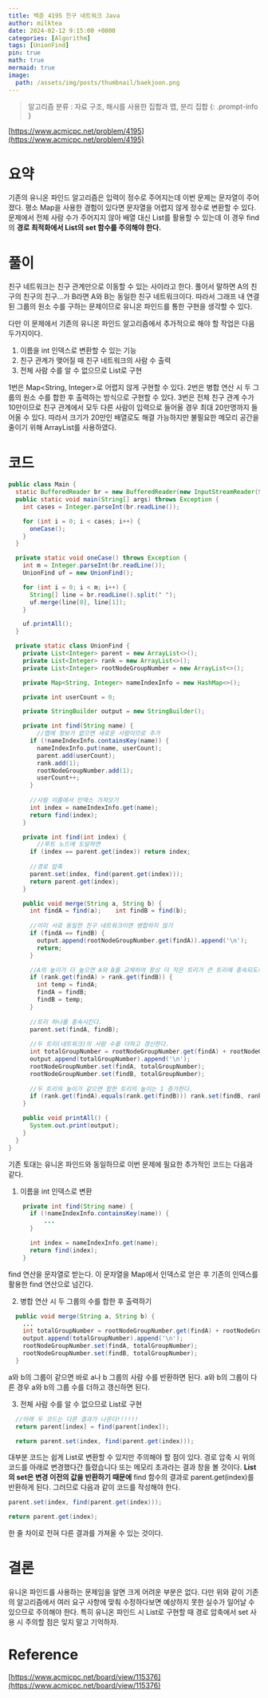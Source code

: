 ```yaml
---
title: 백준 4195 친구 네트워크 Java
author: milktea
date: 2024-02-12 9:15:00 +0800
categories: [Algorithm]
tags: [UnionFind]
pin: true
math: true
mermaid: true
image:
  path: /assets/img/posts/thumbnail/baekjoon.png
---
```


> 알고리즘 분류 : 자료 구조, 해시를 사용한 집합과 맵, 분리 집합
{: .prompt-info }

[https://www.acmicpc.net/problem/4195](https://www.acmicpc.net/problem/4195)

# 요약
기존의 유니온 파인드 알고리즘은 입력이 정수로 주어지는데 이번 문제는 문자열이 주어졌다.
평소 Map을 사용한 경험이 있다면 문자열을 어렵지 않게 정수로 변환할 수 있다.
문제에서 전체 사람 수가 주어지지 않아 배열 대신 List를 활용할 수 있는데 이 경우 find의 **경로 최적화에서 List의 set 함수를 주의해야 한다.**

# 풀이
친구 네트워크는 친구 관계만으로 이동할 수 있는 사이라고 한다.
풀어서 말하면 A의 친구의 친구의 친구...가 B라면 A와 B는 동일한 친구 네트워크이다.
따라서 그래프 내 연결된 그룹의 원소 수를 구하는 문제이므로 유니온 파인드를 통한 구현을 생각할 수 있다.

다만 이 문제에서 기존의 유니온 파인드 알고리즘에서 추가적으로 해야 할 작업은 다음 두가지이다.

1. 이름을 int 인덱스로 변환할 수 있는 기능
2. 친구 관계가 맺어질 때 친구 네트워크의 사람 수 출력
3. 전체 사람 수를 알 수 없으므로 List로 구현

1번은 Map<String, Integer>로 어렵지 않게 구현할 수 있다.
2번은 병합 연산 시 두 그룹의 원소 수를 합한 후 출력하는 방식으로 구현할 수 있다.
3번은 전체 친구 관계 수가 10만이므로 친구 관계에서 모두 다른 사람이 입력으로 들어올 경우 최대 20만명까지 들어올 수 있다.
따라서 크기가 20만인 배열로도 해결 가능하지만 불필요한 메모리 공간을 줄이기 위해 ArrayList를 사용하였다.

# 코드
```java
public class Main {
  static BufferedReader br = new BufferedReader(new InputStreamReader(System.in));
  public static void main(String[] args) throws Exception {
    int cases = Integer.parseInt(br.readLine());

    for (int i = 0; i < cases; i++) {
      oneCase();
    }
  }

  private static void oneCase() throws Exception {
    int m = Integer.parseInt(br.readLine());
    UnionFind uf = new UnionFind();

    for (int i = 0; i < m; i++) {
      String[] line = br.readLine().split(" ");
      uf.merge(line[0], line[1]);
    }

    uf.printAll();
  }

  private static class UnionFind {
    private List<Integer> parent = new ArrayList<>();
    private List<Integer> rank = new ArrayList<>();
    private List<Integer> rootNodeGroupNumber = new ArrayList<>();

    private Map<String, Integer> nameIndexInfo = new HashMap<>();

    private int userCount = 0;

    private StringBuilder output = new StringBuilder();

    private int find(String name) {
        //맵에 정보가 없으면 새로운 사람이므로 추가
      if (!nameIndexInfo.containsKey(name)) {
        nameIndexInfo.put(name, userCount);
        parent.add(userCount);
        rank.add(1);
        rootNodeGroupNumber.add(1);
        userCount++;
      }
    
      //사람 이름에서 인덱스 가져오기
      int index = nameIndexInfo.get(name);
      return find(index);
    }

    private int find(int index) {
        //루트 노드에 도달하면
      if (index == parent.get(index)) return index;
      
      //경로 압축
      parent.set(index, find(parent.get(index)));
      return parent.get(index);
    }

    public void merge(String a, String b) {
      int findA = find(a);    int findB = find(b);
      
      //이미 서로 동일한 친구 네트워크이면 병합하지 않기
      if (findA == findB) {
        output.append(rootNodeGroupNumber.get(findA)).append('\n');
        return;
      }

      //A의 높이가 더 높으면 A와 B를 교체하여 항상 더 작은 트리가 큰 트리에 종속되도록 함
      if (rank.get(findA) > rank.get(findB)) {
        int temp = findA;
        findA = findB;
        findB = temp;
      }
      
      //트리 하나를 종속시킨다.
      parent.set(findA, findB);
      
      //두 트리(네트워크)의 사람 수를 더하고 갱신한다.
      int totalGroupNumber = rootNodeGroupNumber.get(findA) + rootNodeGroupNumber.get(findB);
      output.append(totalGroupNumber).append('\n');
      rootNodeGroupNumber.set(findA, totalGroupNumber);
      rootNodeGroupNumber.set(findB, totalGroupNumber);
      
      //두 트리의 높이가 같으면 합한 트리의 높이는 1 증가한다.
      if (rank.get(findA).equals(rank.get(findB))) rank.set(findB, rank.get(findB) + 1);
    }

    public void printAll() {
      System.out.print(output);
    }
  }
}
```

기존 토대는 유니온 파인드와 동일하므로 이번 문제에 필요한 추가적인 코드는 다음과 같다.

1. 이름을 int 인덱스로 변환

```java
    private int find(String name) {
      if (!nameIndexInfo.containsKey(name)) {
          ...
      }

      int index = nameIndexInfo.get(name);
      return find(index);
    }
```

find 연산을 문자열로 받는다.
이 문자열을 Map에서 인덱스로 얻은 후 기존의 인덱스를 활용한 find 연산으로 넘긴다.

2. 병합 연산 시 두 그룹의 수를 합한 후 출력하기

```java
  public void merge(String a, String b) {
    ...
    int totalGroupNumber = rootNodeGroupNumber.get(findA) + rootNodeGroupNumber.get(findB);
    output.append(totalGroupNumber).append('\n');
    rootNodeGroupNumber.set(findA, totalGroupNumber);
    rootNodeGroupNumber.set(findB, totalGroupNumber);
  }
```

a와 b의 그룹이 같으면 바로 a나 b 그룹의 사람 수를 반환하면 된다.
a와 b의 그룹이 다른 경우 a와 b의 그룹 수를 더하고 갱신하면 된다.

3. 전체 사람 수를 알 수 없으므로 List로 구현

```java
  //아래 두 코드는 다른 결과가 나온다!!!!!!
  return parent[index] = find(parent[index]);

  return parent.set(index, find(parent.get(index)));
```

대부분 코드는 쉽게 List로 변환할 수 있지만 주의해야 할 점이 있다.
경로 압축 시 위의 코드를 아래로 변경했다간 틀렸습니다 또는 메모리 초과라는 결과 창을 볼 것이다.
**List의 set은 변경 이전의 값을 반환하기 때문에** find 함수의 결과로 parent.get(index)를 반환하게 된다.
그러므로 다음과 같이 코드를 작성해야 한다.

```java
parent.set(index, find(parent.get(index)));

return parent.get(index);
```
한 줄 차이로 전혀 다른 결과를 가져올 수 있는 것이다.

# 결론
유니온 파인드를 사용하는 문제임을 알면 크게 어려운 부분은 없다. 
다만 위와 같이 기존의 알고리즘에서 여러 요구 사항에 맞춰 수정하다보면 예상하지 못한 실수가 일어날 수 있으므로 주의해야 한다.
특히 유니온 파인드 시 List로 구현할 때 경로 압축에서 set 사용 시 주의할 점은 잊지 말고 기억하자.

# Reference
[https://www.acmicpc.net/board/view/115376](https://www.acmicpc.net/board/view/115376)
